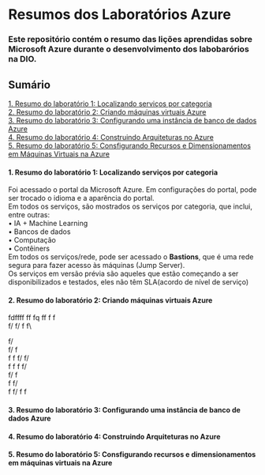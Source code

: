 # Resumos dos Laboratórios Azure
### Este repositório contém o resumo das lições aprendidas sobre Microsoft Azure durante o desenvolvimento dos labobarórios na DIO. 

## Sumário

[1. Resumo do laboratório 1: Localizando serviços por categoria](https://github.com/TiagoPaulino22/resumo-do-lab-azure/edit/main/README.md#1-resumo-do-laborat%C3%B3rio-1-localizando-servi%C3%A7os-por-categoria) </br>
[2. Resumo do laboratório 2: Criando máquinas virtuais Azure](https://github.com/TiagoPaulino22/resumo-do-lab-azure/edit/main/README.md#2-resumo-do-laborat%C3%B3rio-2-criando-m%C3%A1quinas-virtuais-azure)  </br>
[3. Resumo do laboratório 3: Configurando uma instância de banco de dados Azure ](https://github.com/TiagoPaulino22/resumo-do-lab-azure/edit/main/README.md#3-resumo-do-laborat%C3%B3rio-3-configurando-uma-inst%C3%A2ncia-de-banco-de-dados-azure)</br>
[4. Resumo do laboratório 4: Construindo Arquiteturas no Azure](https://github.com/TiagoPaulino22/resumo-do-lab-azure/edit/main/README.md#4-resumo-do-laborat%C3%B3rio-4-construindo-arquiteturas-no-azure)</br>
[5. Resumo do laboratório 5: Consfigurando Recursos e Dimensionamentos em Máquinas Virtuais na Azure](https://github.com/TiagoPaulino22/resumo-do-lab-azure/edit/main/README.md#5-resumo-do-laborat%C3%B3rio-5-consfigurando-recursos-e-dimensionamentos-em-m%C3%A1quinas-virtuais-na-azure)</br>


#### 1. Resumo do laboratório 1: Localizando serviços por categoria
Foi acessado o portal da Microsoft Azure. 
Em configurações do portal, pode ser trocado o idioma e a aparência do portal.  
Em todos os serviços, são mostrados os serviços por categoria, que inclui, entre outras: </br> 
•	IA + Machine Learning </br>
•	Bancos de dados </br>
•	Computação </br>
•	Contêiners </br>
Em todos os serviços/rede, pode ser acessado o **Bastions**, que é uma rede segura para fazer acesso às máquinas (Jump Server). </br>
Os serviços em versão prévia são aqueles que estão começando a ser disponibilizados e testados, eles não têm SLA(acordo de nível de serviço)

#### 2. Resumo do laboratório 2: Criando máquinas virtuais Azure 
fdffff
ff
fq
ff
f
f\
f/
f/
f
f\

f/\
f/
f\
f
f
f/
f/\
f
f
f
f/\
f/
f\
f
f/\
f
f/
f
f


#### 3. Resumo do laboratório 3: Configurando uma instância de banco de dados Azure 

#### 4. Resumo do laboratório 4: Construindo Arquiteturas no Azure

#### 5. Resumo do laboratório 5: Consfigurando recursos e dimensionamentos em máquinas virtuais na Azure 




